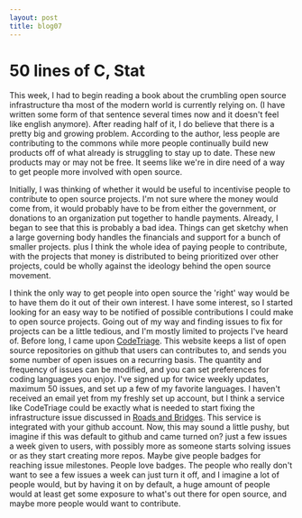 ```yaml
---
layout: post
title: blog07
---
```

# 50 lines of C, Stat
This week, I had to begin reading a book about the crumbling open source infrastructure tha most of the modern world is currently relying on. (I have written some form of that sentence several times now and it doesn't feel like english anymore). After reading half of it, I do believe that there is a pretty big and growing problem. According to the author, less people are contributing to the commons while more people continually build new products off of what already is struggling to stay up to date. These new products may or may not be free. It seems like we're in dire need of a way to get people more involved with open source.

Initially, I was thinking of whether it would be useful to incentivise people to contribute to open source projects. I'm not sure where the money would come from, it would probably have to be from either the government, or donations to an organization put together to handle payments. Already, I began to see that this is probably a bad idea. Things can get sketchy when a large governing body handles the financials and support for a bunch of smaller projects. plus I think the whole idea of paying people to contribute, with the projects that money is distributed to being prioritized over other projects, could be wholly against the ideology behind the open source movement.

I think the only way to get people into open source the 'right' way would be to have them do it out of their own interest. I have some interest, so I started looking for an easy way to be notified of possible contributions I could make to open source projects. Going out of my way and finding issues to fix for projects can be a little tedious, and I'm mostly limited to projects I've heard of.
Before long, I came upon [CodeTriage](https://www.codetriage.com/). This website keeps a list of open source repositories on github that users can contributes to, and sends you some number of open issues on a recurring basis. The quantity and frequency of issues can be modified, and you can set preferences for coding languages you enjoy. I've signed up for twice weekly updates, maximum 50 issues, and set up a few of my favorite languages.
I haven't received an email yet from my freshly set up account, but I think a service like CodeTriage could be exactly what is needed to start fixing the infrastructure issue discussed in [Roads and Bridges](https://github.com/ritjoe/hfoss/blob/master/assets/roads-and-bridges-the-unseen-labor-behind-our-digital-infrastructure.pdf). This service is integrated with your github account. Now, this may sound a little pushy, but imagine if this was default to github and came turned on? just a few issues a week given to users, with possibly more as someone starts solving issues or as they start creating more repos. Maybe give people badges for reaching issue milestones. People love badges. The people who really don't want to see a few issues a week can just turn it off, and I imagine a lot of people would, but by having it on by default, a huge amount of people would at least get some exposure to what's out there for open source, and maybe more people would want to contribute.